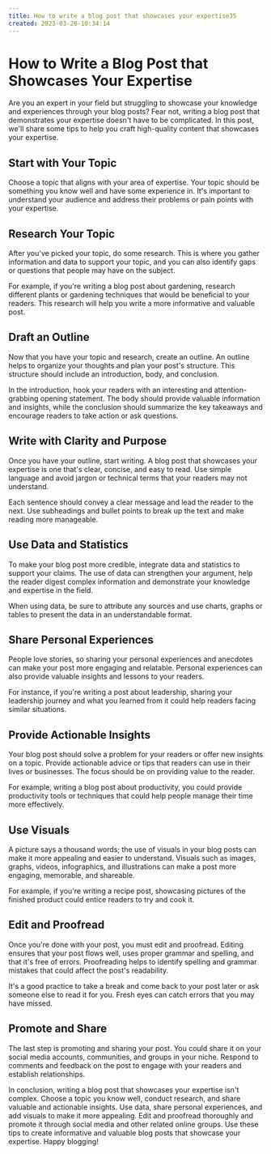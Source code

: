 ```yaml
---
title: How to write a blog post that showcases your expertise35
created: 2023-03-26-10:34:14
---
```


# How to Write a Blog Post that Showcases Your Expertise

Are you an expert in your field but struggling to showcase your knowledge and experiences through your blog posts? Fear not, writing a blog post that demonstrates your expertise doesn't have to be complicated. In this post, we'll share some tips to help you craft high-quality content that showcases your expertise.

## Start with Your Topic

Choose a topic that aligns with your area of expertise. Your topic should be something you know well and have some experience in. It's important to understand your audience and address their problems or pain points with your expertise.

## Research Your Topic

After you've picked your topic, do some research. This is where you gather information and data to support your topic, and you can also identify gaps or questions that people may have on the subject.

For example, if you're writing a blog post about gardening, research different plants or gardening techniques that would be beneficial to your readers. This research will help you write a more informative and valuable post.

## Draft an Outline

Now that you have your topic and research, create an outline. An outline helps to organize your thoughts and plan your post's structure. This structure should include an introduction, body, and conclusion.

In the introduction, hook your readers with an interesting and attention-grabbing opening statement. The body should provide valuable information and insights, while the conclusion should summarize the key takeaways and encourage readers to take action or ask questions.

## Write with Clarity and Purpose

Once you have your outline, start writing. A blog post that showcases your expertise is one that's clear, concise, and easy to read. Use simple language and avoid jargon or technical terms that your readers may not understand.

Each sentence should convey a clear message and lead the reader to the next. Use subheadings and bullet points to break up the text and make reading more manageable.

## Use Data and Statistics

To make your blog post more credible, integrate data and statistics to support your claims. The use of data can strengthen your argument, help the reader digest complex information and demonstrate your knowledge and expertise in the field.

When using data, be sure to attribute any sources and use charts, graphs or tables to present the data in an understandable format.

## Share Personal Experiences

People love stories, so sharing your personal experiences and anecdotes can make your post more engaging and relatable. Personal experiences can also provide valuable insights and lessons to your readers.

For instance, if you're writing a post about leadership, sharing your leadership journey and what you learned from it could help readers facing similar situations.

## Provide Actionable Insights

Your blog post should solve a problem for your readers or offer new insights on a topic. Provide actionable advice or tips that readers can use in their lives or businesses. The focus should be on providing value to the reader.

For example, writing a blog post about productivity, you could provide productivity tools or techniques that could help people manage their time more effectively.

## Use Visuals

A picture says a thousand words; the use of visuals in your blog posts can make it more appealing and easier to understand. Visuals such as images, graphs, videos, infographics, and illustrations can make a post more engaging, memorable, and shareable.

For example, if you're writing a recipe post, showcasing pictures of the finished product could entice readers to try and cook it.

## Edit and Proofread

Once you're done with your post, you must edit and proofread. Editing ensures that your post flows well, uses proper grammar and spelling, and that it's free of errors. Proofreading helps to identify spelling and grammar mistakes that could affect the post's readability.

It's a good practice to take a break and come back to your post later or ask someone else to read it for you. Fresh eyes can catch errors that you may have missed.

## Promote and Share

The last step is promoting and sharing your post. You could share it on your social media accounts, communities, and groups in your niche. Respond to comments and feedback on the post to engage with your readers and establish relationships.

In conclusion, writing a blog post that showcases your expertise isn't complex. Choose a topic you know well, conduct research, and share valuable and actionable insights. Use data, share personal experiences, and add visuals to make it more appealing. Edit and proofread thoroughly and promote it through social media and other related online groups. Use these tips to create informative and valuable blog posts that showcase your expertise. Happy blogging!

